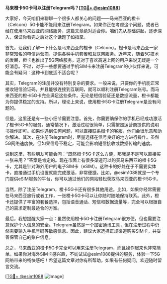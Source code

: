 **马来橙卡5G卡可以注册Telegram吗？[[TG💪+ @esim1088](https://t.me/s/esim1088)]**

大家好，今天咱们来聊聊一个很多人都关心的问题——马来西亚的橙卡（Celcom）5G卡能不能用来注册Telegram。如果你正在考虑这个问题，或者已经在使用马来西亚的网络服务，这篇文章绝对适合你。咱们先从基础讲起，逐步深入，保证你看完之后对这个话题了如指掌。

首先，让我们了解一下什么是马来西亚的橙卡（Celcom）。橙卡是马来西亚一家非常知名的电信运营商，提供各种手机套餐和互联网服务。近年来，随着5G技术的发展，橙卡也推出了5G网络服务，这对于喜欢高速上网的用户来说无疑是一个好消息。不过，对于一些想要通过手机SIM卡来注册Telegram的小伙伴来说，可能会有疑问：这种卡到底适不适合呢？

其实，Telegram的注册并没有特别复杂的要求。一般来说，只要你的手机能正常接收短信验证码，并且能够连接到互联网，就可以顺利注册Telegram账号。而马来西亚的橙卡5G卡完全满足这些条件。无论是短信验证还是数据流量，橙卡都能为你提供稳定的支持。所以，理论上来说，使用橙卡5G卡注册Telegram是没有问题的。

但是，这里还是有一些小细节需要注意。首先，你需要确保你的手机已经成功激活了橙卡5G卡的服务。通常情况下，激活过程很简单，只需按照运营商提供的说明书操作即可。如果你遇到任何问题，可以直接联系橙卡的客服，他们会很乐意帮助你解决。其次，在注册Telegram时，尽量选择在信号良好的地方进行操作。虽然5G网络速度快，但如果信号不稳定，可能会影响短信接收或数据传输的速度。

说到这里，有些朋友可能会问：“既然橙卡5G卡这么方便，那我是不是可以直接买一张来用？”答案是肯定的。现在市面上有很多渠道可以购买马来西亚的橙卡5G卡，尤其是针对海外用户的电子SIM卡（eSIM）。这种卡的好处在于不需要实体卡，直接通过手机设置就能完成激活，非常便捷。比如，@esim1088就是一个专门提供eSIM服务的平台，你可以通过他们的网站轻松获取马来西亚的橙卡5G卡。

当然，除了注册Telegram，橙卡5G卡还有很多其他用途。比如，如果你经常需要在马来西亚旅行或者工作，一张橙卡5G卡可以让你随时随地保持联系。此外，橙卡还提供了丰富的套餐选择，包括语音通话、短信和数据流量等，完全可以根据自己的需求定制最适合的方案。

最后，我想提醒大家一点：虽然使用橙卡5G卡注册Telegram很方便，但也需要注意保护个人信息的安全。Telegram虽然是一个加密通讯工具，但在注册过程中仍然需要输入手机号码等敏感信息。因此，建议大家选择正规渠道购买SIM卡，并妥善保管自己的账户信息。

总之，马来西亚的橙卡5G卡完全可以用来注册Telegram，而且操作起来也非常简单。如果你对海外SIM卡感兴趣，不妨试试@esim1088提供的服务，体验一下5G网络带来的畅快感吧！希望这篇文章对你有所帮助，如果有任何疑问，欢迎随时留言交流。

[[TG💪+ @esim1088](https://t.me/s/esim1088) ![Image](https://i.postimg.cc/4NQfJmqS/Snipaste-2025-05-13-00-14-12.png)]